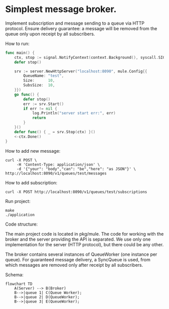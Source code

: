 # Simplest message broker. 

Implement subscription and message sending to a queue via HTTP protocol. 
Ensure delivery guarantee: a message will be removed from the queue only upon receipt by all subscribers.

How to run:
```go
func main() {
	ctx, stop := signal.NotifyContext(context.Background(), syscall.SIGINT, syscall.SIGTERM)
	defer stop()

	srv := server.NewHttpServer("localhost:8090", mule.Config{{
		QueueName: "test",
		Size:      10,
		SubsSize:  10,
	}})
	go func() {
		defer stop()
		err := srv.Start()
		if err != nil {
			log.Println("server start err:", err)
			return
		}
	}()
	defer func() { _ = srv.Stop(ctx) }()
	<-ctx.Done()
}
```

How to add new message:
```
curl -X POST \
     -H 'Content-Type: application/json' \
     -d '{"your": "body","can": "be","here": "as JSON"}' \
http://localhost:8090/v1/queues/test/messages
```

How to add subscription:
```
curl -X POST http://localhost:8090/v1/queues/test/subscriptions
```

Run project:
```
make
./application
```

Code structure:

The main project code is located in pkg/mule. 
The code for working with the broker and the server providing the API is separated. 
We use only one implementation for the server (HTTP protocol), but there could be any other.

The broker contains several instances of QueueWorker (one instance per queue). 
For guaranteed message delivery, a SyncQueue is used, from which messages are removed only after receipt by all subscribers.

Schema:
```mermaid
flowchart TD
    A(Server) --> B(Broker)
    B-->|queue 1| C(Queue Worker);
    B-->|queue 2| D(QueueWorker);
    B-->|queue 3| E(QueueWorker);
```